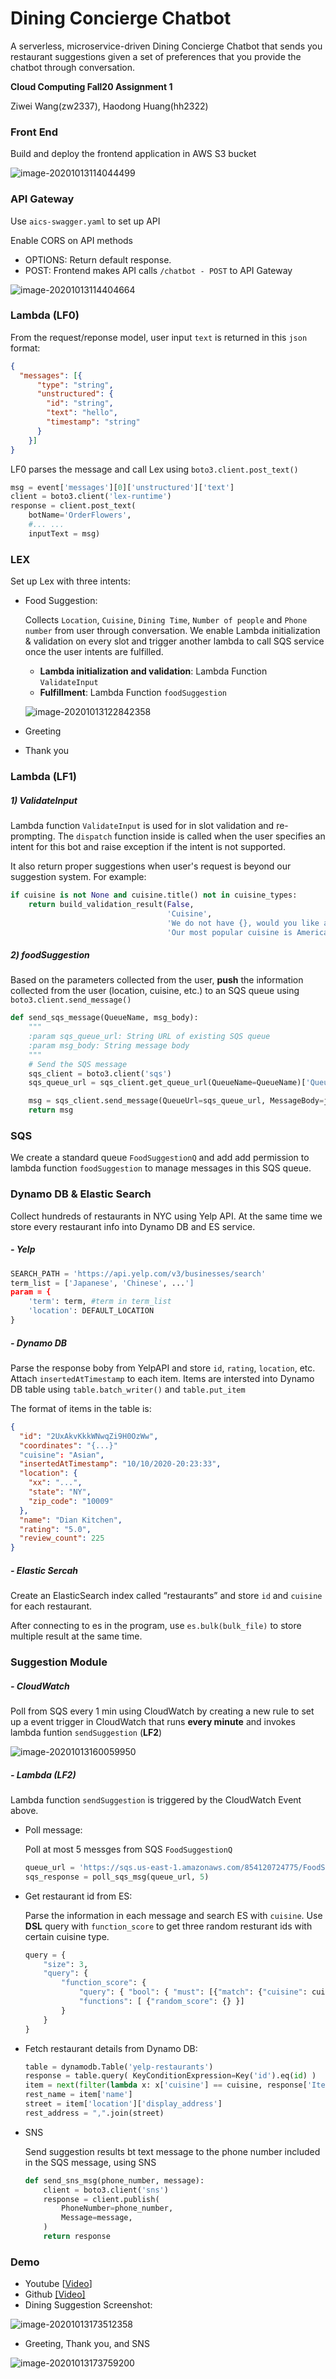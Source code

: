 # Dining Concierge Chatbot
A serverless, microservice-driven Dining Concierge Chatbot that sends you restaurant suggestions given a set of preferences that you provide the chatbot through conversation.

**Cloud Computing Fall20 Assignment 1**

Ziwei Wang(zw2337), Haodong Huang(hh2322)


### Front End

Build and deploy the frontend application in AWS S3 bucket

![image-20201013114044499](resources/image-20201013114044499.png)

### API Gateway

Use `aics-swagger.yaml` to set up API

Enable CORS on API methods

- OPTIONS: Return default response.
- POST: Frontend makes API calls `/chatbot - POST` to API Gateway

![image-20201013114404664](resources/image-20201013114404664.png)

### Lambda (LF0)

From the request/reponse model,  user input `text` is returned in this `json` format:

```json
{
  "messages": [{
      "type": "string",
      "unstructured": {
        "id": "string",
        "text": "hello",
        "timestamp": "string"
      }
    }]
}
```

LF0 parses the message and call Lex using `boto3.client.post_text()`

```python
msg = event['messages'][0]['unstructured']['text']
client = boto3.client('lex-runtime')
response = client.post_text(
    botName='OrderFlowers',
	#... ...
    inputText = msg)
```

### LEX

Set up Lex with three intents:

* Food Suggestion: 

  Collects `Location`, `Cuisine`, `Dining Time`, `Number of people` and `Phone number` from user through conversation. We enable Lambda initialization & validation on every slot and trigger another lambda to call SQS service once the user intents are fulfilled.

  * **Lambda initialization and validation**: Lambda Function  `ValidateInput`
  * **Fulfillment**: Lambda Function `foodSuggestion`

  ![image-20201013122842358](resources/image-20201013122842358.png)

* Greeting 

* Thank you

### Lambda (LF1)

##### 1) ValidateInput

Lambda function `ValidateInput` is used for  in slot validation and re-prompting. The `dispatch` function inside is called when the user specifies an intent for this bot and raise exception if the intent is not supported. 

It also return proper suggestions when user's request is beyond our suggestion system. For example: 

```  python
if cuisine is not None and cuisine.title() not in cuisine_types:
    return build_validation_result(False,
                                   'Cuisine',
                                   'We do not have {}, would you like a different cuisine?  '
                                   'Our most popular cuisine is American'.format(cuisine))       
```

##### 2) foodSuggestion

Based on the parameters collected from the user, **push** the information collected from the user (location, cuisine, etc.) to an SQS queue using `boto3.client.send_message()`

```python
def send_sqs_message(QueueName, msg_body):
    """
    :param sqs_queue_url: String URL of existing SQS queue
    :param msg_body: String message body
    """
    # Send the SQS message
    sqs_client = boto3.client('sqs')
    sqs_queue_url = sqs_client.get_queue_url(QueueName=QueueName)['QueueUrl']

    msg = sqs_client.send_message(QueueUrl=sqs_queue_url, MessageBody=json.dumps(msg_body)) 
    return msg
```

### SQS

We create a standard queue `FoodSuggestionQ` and add add permission to lambda function `foodSuggestion` to manage messages in this SQS queue.

### Dynamo DB & Elastic Search

Collect hundreds of restaurants in NYC using Yelp API. At the same time we store every restaurant info into Dynamo DB and ES service.

##### - Yelp

```python
SEARCH_PATH = 'https://api.yelp.com/v3/businesses/search'
term_list = ['Japanese', 'Chinese', ...']
param = {
    'term': term, #term in term_list
    'location': DEFAULT_LOCATION
}
```

##### - Dynamo DB

Parse the response boby from YelpAPI and store `id`,  `rating`, `location`, etc. Attach `insertedAtTimestamp` to each item. Items are intersted into Dynamo DB table using `table.batch_writer()` and `table.put_item`

The format of items in the table is:

```json
{
  "id": "2UxAkvKkkWNwqZi9H0OzWw",
  "coordinates": "{...}"
  "cuisine": "Asian",
  "insertedAtTimestamp": "10/10/2020-20:23:33",
  "location": {
    "xx": "...",
    "state": "NY",
    "zip_code": "10009"
  },
  "name": "Dian Kitchen",
  "rating": "5.0",
  "review_count": 225
}
```

##### - Elastic Sercah

Create an ElasticSearch index called “restaurants” and store `id` and `cuisine` for each restaurant.

After connecting to es in the program, use `es.bulk(bulk_file)` to store multiple result at the same time.

### Suggestion Module

##### - CloudWatch

Poll from SQS every 1 min using CloudWatch by creating a new rule to set up a event trigger in CloudWatch that runs **every minute** and invokes lambda funtion `sendSuggestion` (**LF2**)

![image-20201013160059950](resources/image-20201013160059950.png)

##### - Lambda (LF2)

Lambda function `sendSuggestion` is triggered by the CloudWatch Event above. 

* Poll message:

  Poll at most 5 messges from SQS `FoodSuggestionQ`

  ```python
  queue_url = 'https://sqs.us-east-1.amazonaws.com/854120724775/FoodSuggestionQ'
  sqs_response = poll_sqs_msg(queue_url, 5)
  ```

* Get restaurant id from ES:

  Parse the information in each message and search ES with `cuisine`.  Use **DSL** query with `function_score` to get three random resturant ids with certain cuisine type.

  ```python
  query = {
      "size": 3,
      "query": {
          "function_score": {
              "query": { "bool": { "must": [{"match": {"cuisine": cuisine}}] }},
              "functions": [ {"random_score": {} }]
          }
      }
  }
  ```

* Fetch restaurant details from Dynamo DB:

  ```python
  table = dynamodb.Table('yelp-restaurants')
  response = table.query( KeyConditionExpression=Key('id').eq(id) )
  item = next(filter(lambda x: x['cuisine'] == cuisine, response['Items']), None)
  rest_name = item['name']
  street = item['location']['display_address']
  rest_address = ",".join(street)
  ```

* SNS

  Send suggestion results bt text message to the phone number included in the SQS message, using SNS

  ```python
  def send_sns_msg(phone_number, message):
      client = boto3.client('sns')
      response = client.publish(
          PhoneNumber=phone_number,
          Message=message,
      )
      return response
  ```

### Demo

* Youtube [[Video](https://youtu.be/2g2yUCrzQ2g)]
* Github [[Video]](resouces/Assignment1_Demo.mp4)
* Dining Suggestion Screenshot: 

![image-20201013173512358](resources/image-20201013173512358.png)

* Greeting, Thank you, and SNS

![image-20201013173759200](resources/image-20201013173759200.png)

